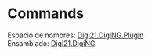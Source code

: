 # Commands

Espacio de nombres: [Digi21.DigiNG.Plugin](../../)  
Ensamblado: [Digi21.DigiNG](../../../digi21.diging/)



